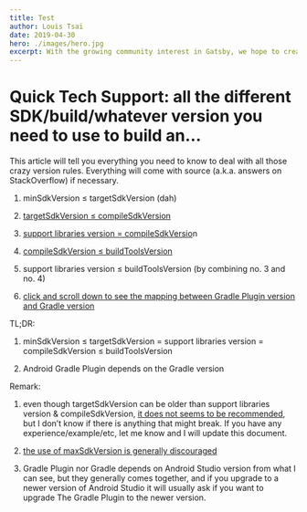 ```yaml
---
title: Test
author: Louis Tsai
date: 2019-04-30
hero: ./images/hero.jpg
excerpt: With the growing community interest in Gatsby, we hope to create more resources that make it easier for anyone to grasp the power of this incredible tool.
---
```

# Quick Tech Support: all the different SDK/build/whatever version you need to use to build an…

This article will tell you everything you need to know to deal with all those crazy version rules. Everything will come with source (a.k.a. answers on StackOverflow) if necessary.

1. minSdkVersion ≤ targetSdkVersion (dah)

1. [targetSdkVersion ≤ compileSdkVersion](https://medium.com/google-developers/picking-your-compilesdkversion-minsdkversion-targetsdkversion-a098a0341ebd)

1. [support libraries version = compileSdkVersio](https://stackoverflow.com/a/38072371/2384934)n

1. [compileSdkVersion ≤ buildToolsVersion](https://stackoverflow.com/a/24523113/2384934)

1. support libraries version ≤ buildToolsVersion (by combining no. 3 and no. 4)

1. [click and scroll down to see the mapping between Gradle Plugin version and Gradle version](https://developer.android.com/studio/releases/gradle-plugin.html)

TL;DR:

1. minSdkVersion ≤ targetSdkVersion = support libraries version = compileSdkVersion ≤ buildToolsVersion

1. Android Gradle Plugin depends on the Gradle version

Remark:

1. even though targetSdkVersion can be older than support libraries version & compileSdkVersion, [it does not seems to be recommended](https://medium.com/google-developers/picking-your-compilesdkversion-minsdkversion-targetsdkversion-a098a0341ebd), but I don’t know if there is anything that might break. If you have any experience/example/etc, let me know and I will update this document.

1. [the use of maxSdkVersion is generally discouraged](https://developer.android.com/guide/topics/manifest/uses-sdk-element.html)

1. Gradle Plugin nor Gradle depends on Android Studio version from what I can see, but they generally comes together, and if you upgrade to a newer version of Android Studio it will usually ask if you want to upgrade The Gradle Plugin to the newer version.
